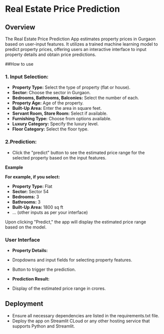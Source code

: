 # Real Estate Price Prediction

## Overview
The Real Estate Price Prediction App estimates property prices in Gurgaon based on user-input features.
It utilizes a trained machine learning model to predict property prices, offering users an interactive interface to input property details and obtain price predictions.

##How to use

### 1. Input Selection:
- **Property Type:** Select the type of property (flat or house).
- **Sector:** Choose the sector in Gurgaon.
- **Bedrooms, Bathrooms, Balconies:** Select the number of each.
- **Property Age:** Age of the property.
- **Built-Up Area:** Enter the area in square feet.
- **Servant Room, Store Room:** Select if available.
- **Furnishing Type:** Choose from options available.
- **Luxury Category:** Specify the luxury level.
- **Floor Category:** Select the floor type.

### 2.Prediction:
- Click the "predict" button to see the estimated price range for the selected property based on the input features.

**Example**

**For example, if you select:**

- **Property Type:** Flat
- **Sector:** Sector 54
- **Bedrooms:** 3
- **Bathrooms:** 3
- **Built-Up Area:** 1800 sq ft
- ... (other inputs as per your interface)

Upon clicking "Predict," the app will display the estimated price range based on the model.

### User Interface

- **Property Details:**
- Dropdowns and input fields for selecting property features.
- Button to trigger the prediction.

- **Prediction Result:**
- Display of the estimated price range in crores.

## Deployment
- Ensure all necessary dependencies are listed in the requirements.txt file.
- Deploy the app on Streamlit CLoud or any other hosting service that supports Python and Streamlit.